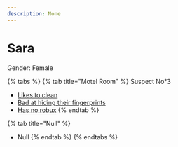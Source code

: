 ```yaml
---
description: None
---
```


# Sara

Gender: Female

{% tabs %}
{% tab title="Motel Room" %}
Suspect No°3

* [Likes to clean](../../Clues/Likestoclean.md)
* [Bad at hiding their fingerprints](../../Clues/Badathidingtheirfingerprints.md)
* [Has no robux](../../Clues/Hasnorobux.md)
{% endtab %}

{% tab title="Null" %}
* Null
{% endtab %}
{% endtabs %}

